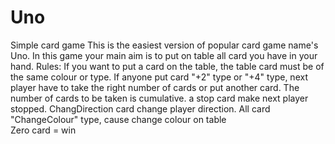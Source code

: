 # Uno
Simple card game 
This is the easiest version of popular card game name's Uno. In this game your main aim is to put on table all card you have in your hand. 
Rules:
If you want to put a card on the table, the table card must be of the same colour or type.
If anyone put card "+2" type or "+4" type, next player have to take the right number of cards or put another card. The number of cards to be taken is cumulative.
 a stop card make next player stopped.
ChangDirection card change player direction. 
All card "ChangeColour" type, cause change colour on table  
Zero card = win
